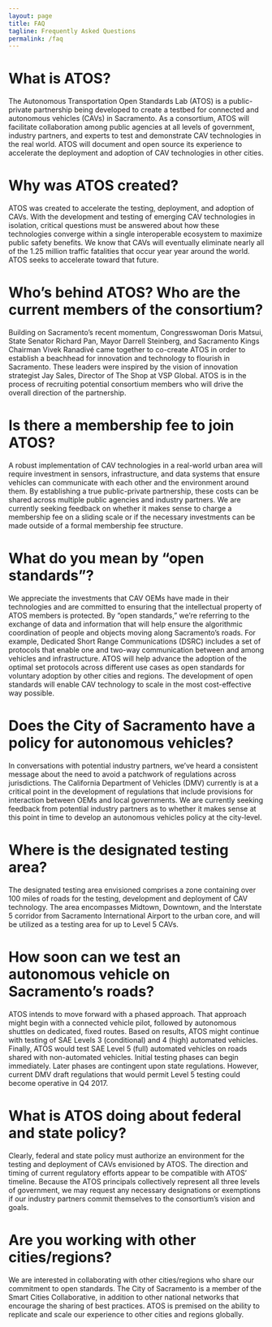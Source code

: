 ```yaml
---
layout: page
title: FAQ
tagline: Frequently Asked Questions
permalink: /faq
---
```


# What is ATOS?
The Autonomous Transportation Open Standards Lab (ATOS) is a public-private partnership being developed to create a testbed for connected and autonomous vehicles (CAVs) in Sacramento. As a consortium, ATOS will facilitate collaboration among public agencies at all levels of government, industry partners, and experts to test and demonstrate CAV technologies in the real world. ATOS will document and open source its experience to accelerate the deployment and adoption of CAV technologies in other cities.

# Why was ATOS created?
ATOS was created to accelerate the testing, deployment, and adoption of CAVs. With the development and testing of emerging CAV technologies in isolation, critical questions must be answered about how these technologies converge within a single interoperable ecosystem to maximize public safety benefits. We know that CAVs will eventually eliminate nearly all of the 1.25 million traffic fatalities that occur year year around the world. ATOS seeks to accelerate toward that future.

# Who’s behind ATOS? Who are the current members of the consortium?
Building on Sacramento’s recent momentum, Congresswoman Doris Matsui, State Senator Richard Pan, Mayor Darrell Steinberg, and Sacramento Kings Chairman Vivek Ranadivé came together to co-create ATOS in order to establish a beachhead for innovation and technology to flourish in Sacramento. These leaders were inspired by the vision of innovation strategist Jay Sales, Director of The Shop at VSP Global. ATOS is in the process of recruiting potential consortium members who will drive the overall direction of the partnership.

# Is there a membership fee to join ATOS?
A robust implementation of CAV technologies in a real-world urban area will require investment in sensors, infrastructure, and data systems that ensure vehicles can communicate with each other and the environment around them. By establishing a true public-private partnership, these costs can be shared across multiple public agencies and industry partners. We are currently seeking feedback on whether it makes sense to charge a membership fee on a sliding scale or if the necessary investments can be made outside of a formal membership fee structure.

# What do you mean by “open standards”?
We appreciate the investments that CAV OEMs have made in their technologies and are committed to ensuring that the intellectual property of ATOS members is protected. By “open standards,” we’re referring to the exchange of data and information that will help ensure the algorithmic coordination of people and objects moving along Sacramento’s roads. For example, Dedicated Short Range Communications (DSRC) includes a set of protocols that enable one and two-way communication between and among vehicles and infrastructure. ATOS will help advance the adoption of the optimal set protocols across different use cases as open standards for voluntary adoption by other cities and regions. The development of open standards will enable CAV technology to scale in the most cost-effective way possible.

# Does the City of Sacramento have a policy for autonomous vehicles?
In conversations with potential industry partners, we’ve heard a consistent message about the need to avoid a patchwork of regulations across jurisdictions. The California Department of Vehicles (DMV) currently is at a critical point in the development of regulations that include provisions for interaction between OEMs and local governments. We are currently seeking feedback from potential industry partners as to whether it makes sense at this point in time to develop an autonomous vehicles policy at the city-level.

# Where is the designated testing area?
The designated testing area envisioned comprises a zone containing over 100 miles of roads for the testing, development and deployment of CAV technology. The area encompasses Midtown, Downtown, and the Interstate 5 corridor from Sacramento International Airport to the urban core, and will be utilized as a testing area for up to Level 5 CAVs.

# How soon can we test an autonomous vehicle on Sacramento’s roads?
ATOS intends to move forward with a phased approach. That approach might begin with a connected vehicle pilot, followed by autonomous shuttles on dedicated, fixed routes. Based on results, ATOS might continue with testing of SAE Levels 3 (conditional) and 4 (high) automated vehicles. Finally, ATOS would test SAE Level 5 (full) automated vehicles on roads shared with non-automated vehicles. Initial testing phases can begin immediately. Later phases are contingent upon state regulations. However, current DMV draft regulations that would permit Level 5 testing could become operative in Q4 2017.

# What is ATOS doing about federal and state policy?
Clearly, federal and state policy must authorize an environment for the testing and deployment of CAVs envisioned by ATOS. The direction and timing of current regulatory efforts appear to be compatible with ATOS’ timeline. Because the ATOS principals collectively represent all three levels of government, we may request any necessary designations or exemptions if our industry partners commit themselves to the consortium’s vision and goals.

# Are you working with other cities/regions?
We are interested in collaborating with other cities/regions who share our commitment to open standards. The City of Sacramento is a member of the Smart Cities Collaborative, in addition to other national networks that encourage the sharing of best practices. ATOS is premised on the ability to replicate and scale our experience to other cities and regions globally.

